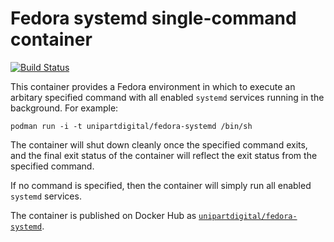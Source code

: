 Fedora systemd single-command container
=======================================

[![Build Status](https://travis-ci.com/unipartdigital/fedora-systemd.svg?branch=master)](https://travis-ci.com/unipartdigital/fedora-systemd)

This container provides a Fedora environment in which to execute an
arbitary specified command with all enabled ``systemd`` services
running in the background.  For example:

    podman run -i -t unipartdigital/fedora-systemd /bin/sh

The container will shut down cleanly once the specified command exits,
and the final exit status of the container will reflect the exit
status from the specified command.

If no command is specified, then the container will simply run all
enabled ``systemd`` services.

The container is published on Docker Hub as
[`unipartdigital/fedora-systemd`](https://hub.docker.com/r/unipartdigital/fedora-systemd/).
